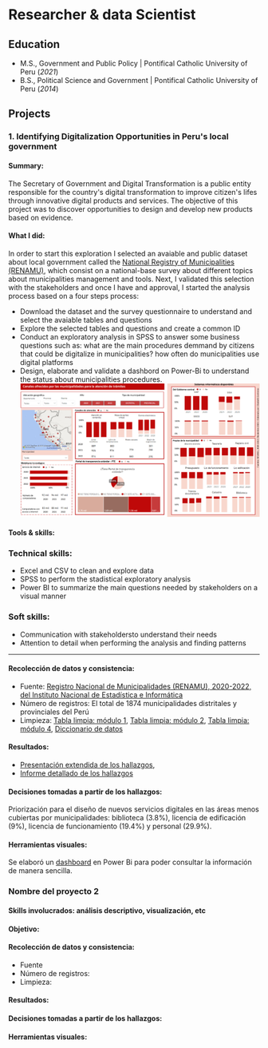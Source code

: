 # Researcher & data Scientist

## Education
- M.S., Government and Public Policy | Pontifical Catholic University of Peru (_2021_)								       		 		
- B.S., Political Science and Government | Pontifical Catholic University of Peru (_2014_)

## Projects
### 1. Identifying Digitalization Opportunities in Peru's local government
#### Summary: 
The Secretary of Government and Digital Transformation is a public entity responsible for the country's digital transformation to improve citizen's lifes through innovative digital products and services. The objective of this project was to discover opportunities to design and develop new products based on evidence. 

#### What I did: 
In order to start this exploration I selected an avaiable and public dataset about local government called the [National Registry of Municipalities (RENAMU)](https://www.datosabiertos.gob.pe/dataset/registro-nacional-de-municipalidades-renamu-2022-instituto-nacional-de-estad%C3%ADstica-e), which consist on a national-base survey about different topics about municipalities management and tools. Next, I validated this selection with the stakeholders and once I have and approval, I started the analysis process based on a four steps process:

- Download the dataset and the survey questionnaire to understand and select the avaiable tables and questions
- Explore the selected tables and questions and create a common ID
- Conduct an exploratory analysis in SPSS to answer some business questions such as: what are the main procedures demmand by citizens that could be digitalize in municipalities? how often do municipalities use digital platforms
- Design, elaborate and validate a dashbord on Power-Bi to understand the status about municipalities procedures. 
![Exploratory analysis](images/dashboard.png)

#### Tools & skills:
### Technical skills:
- Excel and CSV to clean and explore data
- SPSS to perform the stadistical exploratory analysis
- Power BI to summarize the main questions needed by stakeholders on a visual manner

### Soft skills:
- Communication with stakeholdersto understand their needs
- Attention to detail when performing the analysis and finding patterns

-------
#### Recolección de datos y consistencia:
- Fuente: [Registro Nacional de Municipalidades (RENAMU), 2020-2022, del Instituto Nacional de Estadística e Informática](https://proyectos.inei.gob.pe/microdatos/Detalle_Encuesta.asp?CU=19558&CodEncuesta=730&CodModulo=1590&NombreEncuesta=Registro+Nacional+de+Municipalidades+-+RENAMU&NombreModulo=Competencias+y+Funciones+de+la+Municipalidad)
- Número de registros: El total de 1874 municipalidades distritales y provinciales del Perú
- Limpieza:
[Tabla limpia: módulo 1](https://docs.google.com/spreadsheets/d/1502uCzwvFc1kYTyf3hCIEn9ERAk3Bqb4/edit?usp=sharing&ouid=106305285872469110916&rtpof=true&sd=true),
[Tabla limpia: módulo 2](https://docs.google.com/spreadsheets/d/15-0RlFI206Gn2b4GhKf02wPAKG5DAB1a/edit?usp=sharing&ouid=106305285872469110916&rtpof=true&sd=true),
[Tabla limpia: módulo 4](https://docs.google.com/spreadsheets/d/14uzGN9NlbUxCDVjidhDvmSrlXKRUrjNv/edit?usp=sharing&ouid=106305285872469110916&rtpof=true&sd=true),
[Diccionario de datos](https://docs.google.com/spreadsheets/d/150IxhbslOilE_80mSjkCfu7En3vzXFXO/edit?usp=sharing&ouid=106305285872469110916&rtpof=true&sd=true)

#### Resultados:
- [Presentación extendida de los hallazgos](https://docs.google.com/presentation/d/15B9vGfa4qRsFQCjUAbdC8mZ9UnpXeAc6/edit?usp=sharing&ouid=106305285872469110916&rtpof=true&sd=true),
- [Informe detallado de los hallazgos](https://drive.google.com/file/d/14tWgj-NUiqFxhSTZHdzvWQJc05DTht1F/view?usp=sharing)

#### Decisiones tomadas a partir de los hallazgos:
Priorización para el diseño de nuevos servicios digitales en las áreas menos cubiertas por municipalidades: biblioteca (3.8%), licencia de edificación (9%), licencia de funcionamiento (19.4%) y personal (29.9%).

#### Herramientas visuales: 
Se elaboró un [dashboard](https://app.powerbi.com/view?r=eyJrIjoiMGRkY2RhMWEtMWViNi00MWYwLWE1OTQtNmE0NGFiZTdlNjZkIiwidCI6IjM0YjQ4ZTRlLTI1MTktNDA2MC1hMDllLTViMDVkOTAxYTRkNyJ9) en Power Bi para poder consultar la información de manera sencilla.

### Nombre del proyecto 2
#### Skills involucrados: análisis descriptivo, visualización, etc
#### Objetivo:
#### Recolección de datos y consistencia:
- Fuente
- Número de registros:
- Limpieza:
    
#### Resultados:

#### Decisiones tomadas a partir de los hallazgos:

#### Herramientas visuales:
